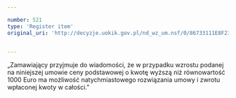 ```yaml
---

number: 521
type: 'Register item'
original_uri: 'http://decyzje.uokik.gov.pl/nd_wz_um.nsf/0/86733111E8F23B1FC12572DD003295B5?OpenDocument'


---
```


„Zamawiający przyjmuje do wiadomości, że w przypadku wzrostu podanej na niniejszej umowie ceny podstawowej o kwotę wyższą niż równowartość 1000 Euro ma możliwość natychmiastowego rozwiązania umowy i zwrotu wpłaconej kwoty w całości.”
